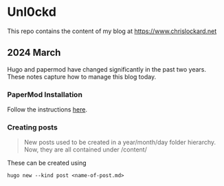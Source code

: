 # Unl0ckd

This repo contains the content of my blog at https://www.chrislockard.net

## 2024 March

Hugo and papermod have changed significantly in the past two years. These notes
capture how to manage this blog today.

### PaperMod Installation

Follow the instructions [here](https://github.com/adityatelange/hugo-PaperMod/wiki/Installation).

### Creating posts

>New posts used to be created in a year/month/day folder hierarchy. Now, they are
>all contained under /content/<postname>

These can be created using

`hugo new --kind post <name-of-post.md>`
